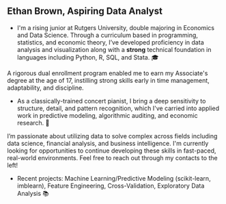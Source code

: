 ## Ethan Brown, Aspiring Data Analyst

- I'm a rising junior at Rutgers University, double majoring in Economics and Data Science. Through a curriculum based in programming, statistics, and economic theory, I’ve developed proficiency in data analysis and visualization along with a **strong** technical foundation in languages including Python, R, SQL, and Stata. 🎓

A rigorous dual enrollment program enabled me to earn my Associate's degree at the age of 17, instilling strong skills early in time management, adaptability, and discipline.

- As a classically-trained concert pianist, I bring a deep sensitivity to structure, detail, and pattern recognition, which I've carried into applied work in predictive modeling, algorithmic auditing, and economic research. 🎹

I’m passionate about utilizing data to solve complex across fields including data science, financial analysis, and business intelligence. I'm currently looking for opportunities to continue developing these skills in fast-paced, real-world environments. Feel free to reach out through my contacts to the left!

- Recent projects: Machine Learning/Predictive Modeling (scikit-learn, imblearn), Feature Engineering, Cross-Validation, Exploratory Data Analysis 📚
